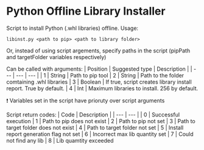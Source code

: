 # Python Offline Library Installer
Script to install Python (.whl libraries) offline. Usage:

`libinst.py <path to pip> <path to library folder>`

Or, instead of using script argements, specify paths in the script (pipPath and targetFolder variables respectively)

Can be called with arguments:
| Position | Suggested type | Description |
| --- | --- | --- |
| 1 | String | Path to pip tool
| 2 | String | Path to the folder comtaining .whl libraries
| 3 | Boolean | If true, script creates library install report. True by default.
| 4 | Int | Maximum libraries to install. 256 by default.

:exclamation: Variables set in the script have prioruty over script arguments

Script return codes:
| Code | Description |
| --- | --- |
| 0 | Successful execution
| 1 | Path to pip does not exist
| 2 | Path to pip not set
| 3 | Path to target folder does not exist
| 4 | Path to target folder not set
| 5 | Install report generation flag not set
| 6 | Incorrect max lib quantity set
| 7 | Could not find any lib
| 8 | Lib quamtity exceeded
